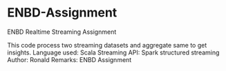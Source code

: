 # ENBD-Assignment
ENBD Realtime Streaming Assignment

This code process two streaming datasets and aggregate same to get insights.
Language used: Scala
Streaming API: Spark structured streaming
Author: Ronald
Remarks: ENBD Assignment
 
